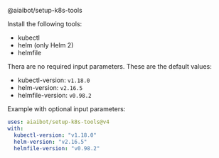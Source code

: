 @aiaibot/setup-k8s-tools

Install the following tools:
* kubectl
* helm (only Helm 2)
* helmfile


Thera are no required input parameters. These are the default values:
- kubectl-version: `v1.18.0`
- helm-version: `v2.16.5`
- helmfile-version: `v0.98.2`

Example with optional input parameters:

```yaml
uses: aiaibot/setup-k8s-tools@v4
with:
  kubectl-version: "v1.18.0"
  helm-version: "v2.16.5"
  helmfile-version: "v0.98.2"
```
